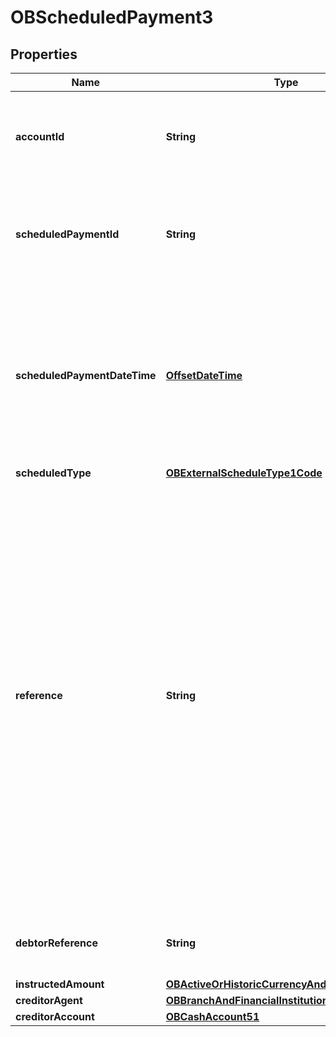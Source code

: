 

# OBScheduledPayment3

## Properties

Name | Type | Description | Notes
------------ | ------------- | ------------- | -------------
**accountId** | **String** | A unique and immutable identifier used to identify the account resource. This identifier has no meaning to the account owner. | 
**scheduledPaymentId** | **String** | A unique and immutable identifier used to identify the scheduled payment resource. This identifier has no meaning to the account owner. |  [optional]
**scheduledPaymentDateTime** | [**OffsetDateTime**](OffsetDateTime.md) | The date on which the scheduled payment will be made.All dates in the JSON payloads are represented in ISO 8601 date-time format.  All date-time fields in responses must include the timezone. An example is below: 2017-04-05T10:43:07+00:00 | 
**scheduledType** | [**OBExternalScheduleType1Code**](OBExternalScheduleType1Code.md) |  | 
**reference** | **String** | Unique reference, as assigned by the creditor, to unambiguously refer to the payment transaction. Usage: If available, the initiating party should provide this reference in the structured remittance information, to enable reconciliation by the creditor upon receipt of the amount of money. If the business context requires the use of a creditor reference or a payment remit identification, and only one identifier can be passed through the end-to-end chain, the creditor&#39;s reference or payment remittance identification should be quoted in the end-to-end transaction identification. |  [optional]
**debtorReference** | **String** | A reference value provided by the PSU to the PISP while setting up the scheduled payment. |  [optional]
**instructedAmount** | [**OBActiveOrHistoricCurrencyAndAmount1**](OBActiveOrHistoricCurrencyAndAmount1.md) |  | 
**creditorAgent** | [**OBBranchAndFinancialInstitutionIdentification51**](OBBranchAndFinancialInstitutionIdentification51.md) |  |  [optional]
**creditorAccount** | [**OBCashAccount51**](OBCashAccount51.md) |  |  [optional]



